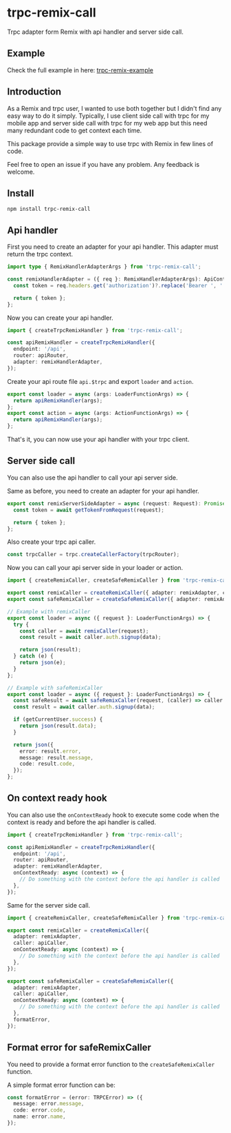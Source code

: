 # trpc-remix-call

Trpc adapter form Remix with api handler and server side call.

## Example

Check the full example in here: [trpc-remix-example](/example/)

## Introduction

As a Remix and trpc user, I wanted to use both together but I didn't find any easy way to do it simply.
Typically, I use client side call with trpc for my mobile app and server side call with trpc for my web app but this need many redundant code to get context each time.

This package provide a simple way to use trpc with Remix in few lines of code.

Feel free to open an issue if you have any problem. Any feedback is welcome.

## Install

```
npm install trpc-remix-call
```

## Api handler

First you need to create an adapter for your api handler. This adapter must return the trpc context.

```ts
import type { RemixHandlerAdapterArgs } from 'trpc-remix-call';

const remixHandlerAdapter = ({ req }: RemixHandlerAdapterArgs): ApiContext => {
  const token = req.headers.get('authorization')?.replace('Bearer ', '') || null;

  return { token };
};
```

Now you can create your api handler.

```ts
import { createTrpcRemixHandler } from 'trpc-remix-call';

const apiRemixHandler = createTrpcRemixHandler({
  endpoint: '/api',
  router: apiRouter,
  adapter: remixHandlerAdapter,
});
```

Create your api route file `api.$trpc` and export `loader` and `action`.

```ts
export const loader = async (args: LoaderFunctionArgs) => {
  return apiRemixHandler(args);
};
export const action = async (args: ActionFunctionArgs) => {
  return apiRemixHandler(args);
};
```

That's it, you can now use your api handler with your trpc client.

## Server side call

You can also use the api handler to call your api server side.

Same as before, you need to create an adapter for your api handler.

```ts
export const remixServerSideAdapter = async (request: Request): Promise<ApiContext> => {
  const token = await getTokenFromRequest(request);

  return { token };
};
```

Also create your trpc api caller.

```ts
const trpcCaller = trpc.createCallerFactory(trpcRouter);
```

Now you can call your api server side in your loader or action.

```ts
import { createRemixCaller, createSafeRemixCaller } from 'trpc-remix-call';

export const remixCaller = createRemixCaller({ adapter: remixAdapter, caller: apiCaller });
export const safeRemixCaller = createSafeRemixCaller({ adapter: remixAdapter, caller: apiCaller, formatError });

// Example with remixCaller
export const loader = async ({ request }: LoaderFunctionArgs) => {
  try {
    const caller = await remixCaller(request);
    const result = await caller.auth.signup(data);

    return json(result);
  } catch (e) {
    return json(e);
  }
};

// Example with safeRemixCaller
export const loader = async ({ request }: LoaderFunctionArgs) => {
  const safeResult = await safeRemixCaller(request, (caller) => caller.auth.signup(data));
  const result = await caller.auth.signup(data);

  if (getCurrentUser.success) {
    return json(result.data);
  }

  return json({
    error: result.error,
    message: result.message,
    code: result.code,
  });
};
```

## On context ready hook

You can also use the `onContextReady` hook to execute some code when the context is ready and before the api handler is called.

```ts
import { createTrpcRemixHandler } from 'trpc-remix-call';

const apiRemixHandler = createTrpcRemixHandler({
  endpoint: '/api',
  router: apiRouter,
  adapter: remixHandlerAdapter,
  onContextReady: async (context) => {
    // Do something with the context before the api handler is called
  },
});
```

Same for the server side call.

```ts
import { createRemixCaller, createSafeRemixCaller } from 'trpc-remix-call';

export const remixCaller = createRemixCaller({
  adapter: remixAdapter,
  caller: apiCaller,
  onContextReady: async (context) => {
    // Do something with the context before the api handler is called
  },
});

export const safeRemixCaller = createSafeRemixCaller({
  adapter: remixAdapter,
  caller: apiCaller,
  onContextReady: async (context) => {
    // Do something with the context before the api handler is called
  },
  formatError,
});
```

## Format error for safeRemixCaller

You need to provide a format error function to the `createSafeRemixCaller` function.

A simple format error function can be:

```ts
const formatError = (error: TRPCError) => ({
  message: error.message,
  code: error.code,
  name: error.name,
});
```
